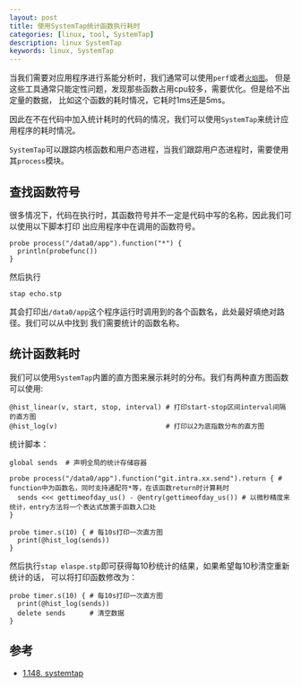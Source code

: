 ```yaml
---
layout: post
title: 使用SystemTap统计函数执行耗时
categories: [linux, tool, SystemTap]
description: linux SystemTap
keywords: linux, SystemTap
---
```


当我们需要对应用程序进行系能分析时，我们通常可以使用`perf`或者[`火焰图`](http://www.brendangregg.com/flamegraphs.html)。
但是这些工具通常只能定性问题，发现那些函数占用cpu较多，需要优化。但是给不出定量的数据，
比如这个函数的耗时情况，它耗时1ms还是5ms。

因此在不在代码中加入统计耗时的代码的情况，我们可以使用`SystemTap`来统计应用程序的耗时情况。

`SystemTap`可以跟踪内核函数和用户态进程，当我们跟踪用户态进程时，需要使用其`process`模块。

## 查找函数符号
很多情况下，代码在执行时，其函数符号并不一定是代码中写的名称，因此我们可以使用以下脚本打印
出应用程序中在调用的函数符号。
```
probe process("/data0/app").function("*") {
  println(probefunc())
}
```
然后执行
```
stap echo.stp
```
其会打印出`/data0/app`这个程序运行时调用到的各个函数名，此处最好填绝对路径。我们可以从中找到
我们需要统计的函数名称。

## 统计函数耗时
我们可以使用`SystemTap`内置的直方图来展示耗时的分布。我们有两种直方图函数可以使用:
```
@hist_linear(v, start, stop, interval) # 打印start-stop区间interval间隔的直方图
@hist_log(v)                           # 打印以2为底指数分布的直方图
```

统计脚本：
```
global sends  # 声明全局的统计存储容器

probe process("/data0/app").function("git.intra.xx.send").return { # function中为函数名，同时支持通配符*等，在该函数return时计算耗时
  sends <<< gettimeofday_us() - @entry(gettimeofday_us()) # 以微秒精度来统计，entry方法将一个表达式放置于函数入口处
}

probe timer.s(10) { # 每10s打印一次直方图
  print(@hist_log(sends))
}
```

然后执行`stap elaspe.stp`即可获得每10秒统计的结果，如果希望每10秒清空重新统计的话，
可以将打印函数修改为：

```
probe timer.s(10) { # 每10s打印一次直方图
  print(@hist_log(sends))
  delete sends      # 清空数据
}
```
## 参考
* [1.148. systemtap](https://access.redhat.com/documentation/en-US/Red_Hat_Enterprise_Linux/5/html/5.6_Technical_Notes/systemtap.html)
